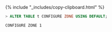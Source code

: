 {% include "_includes/copy-clipboard.html" %}
~~~ sql
> ALTER TABLE t CONFIGURE ZONE USING DEFAULT;
~~~

~~~
CONFIGURE ZONE 1
~~~

